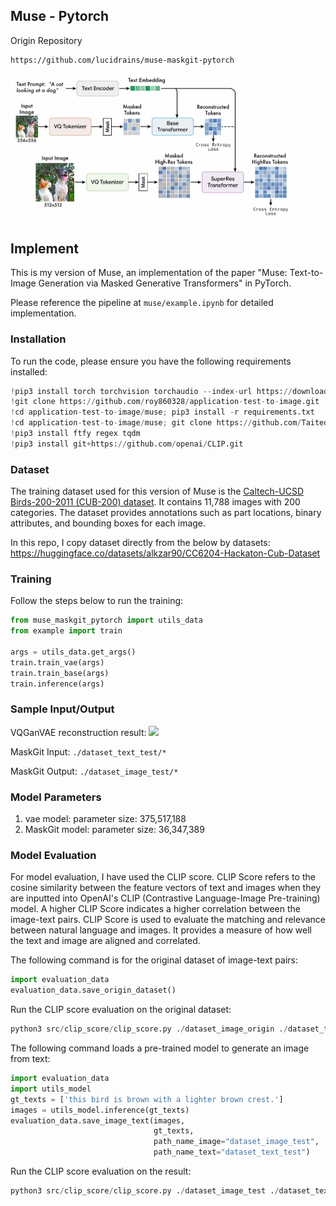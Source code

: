 ## Muse - Pytorch
Origin Repository
```bash
https://github.com/lucidrains/muse-maskgit-pytorch
```
<img src="./muse.png" width="450px"></img>

## Implement
This is my version of Muse, an implementation of the paper "Muse: Text-to-Image Generation via Masked Generative Transformers" in PyTorch.

Please reference the pipeline at `muse/example.ipynb` for detailed implementation.


### Installation
To run the code, please ensure you have the following requirements installed:
```python
!pip3 install torch torchvision torchaudio --index-url https://download.pytorch.org/whl/cpu
!git clone https://github.com/roy860328/application-test-to-image.git
!cd application-test-to-image/muse; pip3 install -r requirements.txt
!cd application-test-to-image/muse; git clone https://github.com/Taited/clip-score.git
!pip3 install ftfy regex tqdm
!pip3 install git+https://github.com/openai/CLIP.git
```
### Dataset

The training dataset used for this version of Muse is the [Caltech-UCSD Birds-200-2011 (CUB-200) dataset](https://www.vision.caltech.edu/datasets/cub_200_2011/). It contains 11,788 images with 200 categories. The dataset provides annotations such as part locations, binary attributes, and bounding boxes for each image.

In this repo, I copy dataset directly from the below by datasets: 
https://huggingface.co/datasets/alkzar90/CC6204-Hackaton-Cub-Dataset



### Training

Follow the steps below to run the training:

```python
from muse_maskgit_pytorch import utils_data
from example import train

args = utils_data.get_args()
train.train_vae(args)
train.train_base(args)
train.inference(args)
```

### Sample Input/Output
VQGanVAE reconstruction result:
<img src="./result/result_VQGanVAE.png" width="450px"></img>

MaskGit Input:
`./dataset_text_test/*`


MaskGit Output:
`./dataset_image_test/*`

### Model Parameters
1. vae model: parameter size: 375,517,188
2. MaskGit model: parameter size: 36,347,389

### Model Evaluation

For model evaluation, I have used the CLIP score. CLIP Score refers to the cosine similarity between the feature vectors of text and images when they are inputted into OpenAI's CLIP (Contrastive Language-Image Pre-training) model. A higher CLIP Score indicates a higher correlation between the image-text pairs. CLIP Score is used to evaluate the matching and relevance between natural language and images. It provides a measure of how well the text and image are aligned and correlated.


The following command is for the original dataset of image-text pairs:

```python
import evaluation_data
evaluation_data.save_origin_dataset()
```

Run the CLIP score evaluation on the original dataset:

```python
python3 src/clip_score/clip_score.py ./dataset_image_origin ./dataset_text_origin
```

The following command loads a pre-trained model to generate an image from text:

```python
import evaluation_data
import utils_model
gt_texts = ['this bird is brown with a lighter brown crest.']
images = utils_model.inference(gt_texts)
evaluation_data.save_image_text(images,
                                gt_texts,
                                path_name_image="dataset_image_test",
                                path_name_text="dataset_text_test")
```

Run the CLIP score evaluation on the result:

```python
python3 src/clip_score/clip_score.py ./dataset_image_test ./dataset_text_test
```


